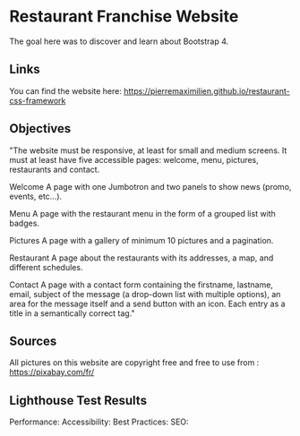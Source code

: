 # Restaurant Franchise Website

The goal here was to discover and learn about Bootstrap 4. 

## Links

You can find the website here: https://pierremaximilien.github.io/restaurant-css-framework

## Objectives

"The website must be responsive, at least for small and medium screens. It must at least have five accessible pages: welcome, menu, pictures, restaurants and contact.

Welcome
A page with one Jumbotron and two panels to show news (promo, events, etc…​).

Menu
A page with the restaurant menu in the form of a grouped list with badges.

Pictures
A page with a gallery of minimum 10 pictures and a pagination.

Restaurant
A page about the restaurants with its addresses, a map, and different schedules.

Contact
A page with a contact form containing the firstname, lastname, email, subject of the message (a drop-down list with multiple options), an area for the message itself and a send button with an icon. Each entry as a title in a semantically correct tag."

## Sources

All pictures on this website are copyright free and free to use from :
https://pixabay.com/fr/

## Lighthouse Test Results

Performance:
Accessibility: 
Best Practices: 
SEO: 
